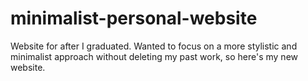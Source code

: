 # minimalist-personal-website
Website for after I graduated. Wanted to focus on a more stylistic and minimalist approach without deleting my past work, so here's my new website.
